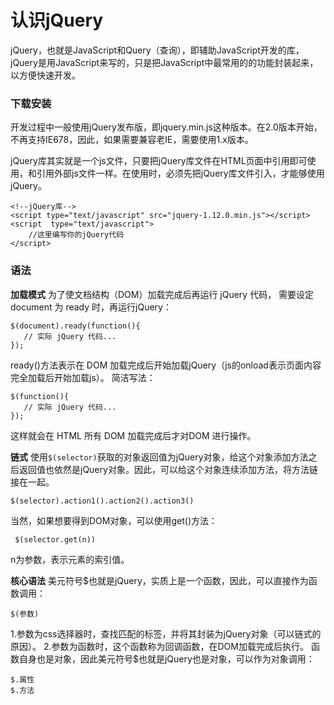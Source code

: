 认识jQuery
===================

jQuery，也就是JavaScript和Query（查询），即辅助JavaScript开发的库，jQuery是用JavaScript来写的，只是把JavaScript中最常用的的功能封装起来，以方便快速开发。

###  下载安装
开发过程中一般使用jQuery发布版，即jquery.min.js这种版本。在2.0版本开始，不再支持IE678，因此，如果需要兼容老IE，需要使用1.x版本。


jQuery库其实就是一个js文件，只要把jQuery库文件在HTML页面中引用即可使用，和引用外部js文件一样。在使用时，必须先把jQuery库文件引入，才能够使用jQuery。


    <!--jQuery库-->
    <script type="text/javascript" src="jquery-1.12.0.min.js"></script>
    <script  type="text/javascript">
        //这里编写你的jQuery代码
    </script>

###  语法

**加载模式**
为了使文档结构（DOM）加载完成后再运行 jQuery 代码， 需要设定 document 为 ready 时，再运行jQuery：

    $(document).ready(function(){ 
       // 实际 jQuery 代码... 
    });
ready()方法表示在 DOM 加载完成后开始加载jQuery（js的onload表示页面内容完全加载后开始加载js）。
简洁写法：

    $(function(){
       // 实际 jQuery 代码...
    });
这样就会在 HTML 所有 DOM 加载完成后才对DOM 进行操作。

**链式**
使用`$(selector)`获取的对象返回值为jQuery对象，给这个对象添加方法之后返回值也依然是jQuery对象。因此，可以给这个对象连续添加方法，将方法链接在一起。


    $(selector).action1().action2().action3()
当然，如果想要得到DOM对象，可以使用get()方法：

     $(selector.get(n))
n为参数，表示元素的索引值。


**核心语法**
美元符号$也就是jQuery，实质上是一个函数，因此，可以直接作为函数调用：

    $(参数)
1.参数为css选择器时，查找匹配的标签，并将其封装为jQuery对象（可以链式的原因）。
2.参数为函数时，这个函数称为回调函数，在DOM加载完成后执行。
函数自身也是对象，因此美元符号$也就是jQuery也是对象，可以作为对象调用：

    $.属性
    $.方法



